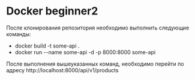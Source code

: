 # Docker beginner2

После клонирования репозитория необходимо выполнить следующие команды:
* docker build -t some-api .
* docker run --name some-api -d -p 8000:8000 some-api

После выполнения вышеуказанных команд, необходимо перейти по адресу http://localhost:8000/api/v1/products
